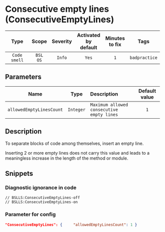 # Consecutive empty lines (ConsecutiveEmptyLines)

Type | Scope | Severity | Activated<br>by default | Minutes<br>to fix | Tags
:-: | :-: | :-: | :-: | :-: | :-:
`Code smell` | `BSL`<br>`OS` | `Info` | `Yes` | `1` | `badpractice`

## Parameters

Name | Type | Description | Default value
:-: | :-: | :-- | :-:
`allowedEmptyLinesCount` | `Integer` | `Maximum allowed consecutive empty lines` | `1`

<!-- Блоки выше заполняются автоматически, не трогать -->

## Description

<!-- Описание диагностики заполняется вручную. Необходимо понятным языком описать смысл и схему работу -->

To separate blocks of code among themselves, insert an empty line.

Inserting 2 or more empty lines does not carry this value and leads to a meaningless increase in the length of the method or module.

## Snippets

<!-- Блоки ниже заполняются автоматически, не трогать -->

### Diagnostic ignorance in code

```bsl
// BSLLS:ConsecutiveEmptyLines-off
// BSLLS:ConsecutiveEmptyLines-on
```

### Parameter for config

```json
"ConsecutiveEmptyLines": {     "allowedEmptyLinesCount": 1 }
```
